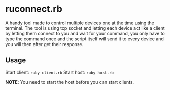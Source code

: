 # ruconnect.rb
A handy tool made to control multiple devices one at the time using the terminal. The tool is using tcp socket and letting each device act like a client by letting them connect to you and wait for your command, you only have to type the command once and the script itself will send it to every device and you will then after get their response.

## Usage
Start client: `ruby client.rb`
Start host: `ruby host.rb`

**NOTE**: You need to start the host before you can start clients.
